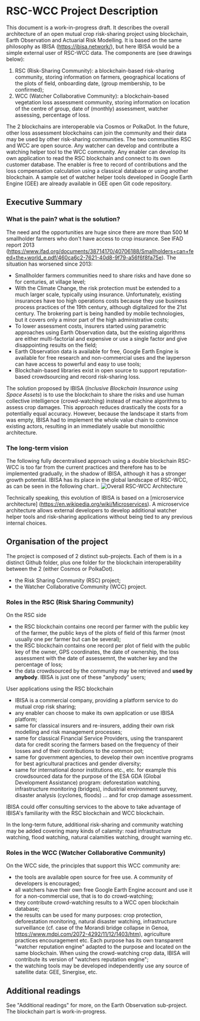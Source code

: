 # RSC-WCC Project Description
This document is a work-in-progress draft. It describes the overall architecture of an open mutual crop risk-sharing project using blockchain, Earth Observation and Actuarial Risk Modelling. It is based on the same philosophy as IBISA (https://ibisa.network/), but here IBISA would be a simple external user of RSC-WCC data. The components are (see drawings below):

1. RSC (Risk-Sharing Community): a blockchain-based risk-sharing community, storing information on farmers, geographical locations of  the plots of field, onboarding date, (group membership, to be confirmed);
2. WCC (Watcher Collaborative Community): a blockchain-based vegetation loss assessment community, storing information on location of the centre of group, date of (monthly) assessment, watcher assessing, percentage of loss.

The 2 blockchains are interoperable via Cosmos or PolkaDot. In the future, other loss assessment blockchains can join the community and their data may be used by other risk-sharing communities. The two communities RSC and WCC are open source. Any watcher can develop and contribute a watching helper tool to the WCC community. Any enabler can develop its own application to read the RSC blockchain and connect to its own customer database. The enabler is free to record of contributions and the loss compensation calculation using a classical database or using another blockchain. A sample set of watcher helper tools developed in Google Earth Engine (GEE) are already available in GEE open Git code repository.

## Executive Summary
### What is the pain? what is the solution?
The need and the opportunities are huge since there are more than 500 M smallholder farmers who don't have access to crop insurance. See IFAD report 2013 (https://www.ifad.org/documents/38714170/40706188/Smallholders+can+feed+the+world_e.pdf/460ca6c2-7621-40d8-9f79-a56f6f8fa75e). The situation has worsened since 2013:
* Smallholder farmers communities need to share risks and have done so for centuries, at village level;
* With the Climate Change, the risk protection must be extended to a much larger scale, typically using insurance. Unfortunately, existing insurances have too high operations costs because they use business process practices of the 19th century, although digitalized for the 21st century. The brokering part is being handled by mobile technologies, but it covers only a minor part of the high administrative costs;
* To lower assessment costs, insurers started using parametric approaches using Earth Observation data, but the existing algorithms are either multi-factorial and expensive or use a single factor and give disappointing results on the field;
* Earth Observation data is available for free, Google Earth Engine is available for free research and non-commercial uses and the layperson can have access to powerful and easy to use tools;
* Blockchain-based libraries exist in open source to support reputation-based crowdsourcing and record risk-sharing loss.

The solution proposed by IBISA (_Inclusive Blockchain Insurance using Space Assets_) is to use the blockchain to share the risks and use human collective intelligence (crowd-watching) instead of machine algorithms to assess crop damages. This approach reduces drastically the costs for a potentially equal accuracy. However, because the landscape it starts from was empty, IBISA had to implement the whole value chain to convince existing actors, resulting in an immediately usable but monolithic architecture. 
### The long-term vision
The following fully decentralised approach using a double blockchain RSC-WCC is too far from the current practices and therefore has to be implemented gradually, in the shadow of IBISA, although it has a stronger growth potential. IBISA has its place in the global landscape of RSC-WCC, as can be seen in the following chart.. ![Overall RSC-WCC Architecture](https://raw.githubusercontent.com/kvutien/Top-Level/master/common/images/20200717%20RSC-WCC%20Overall%20Architecture.png)

Technically speaking, this evolution of IBISA is based on a [microservice architecture] (https://en.wikipedia.org/wiki/Microservices). A microservice architecture allows external developers to develop additional watcher helper tools  and risk-sharing applications without being tied to any previous internal choices.

## Organisation of the project
The project is composed of 2 distinct sub-projects. Each of them is in a distinct Github folder, plus one folder for the blockchain interoperability between the 2 (either Cosmos or PolkaDot).
* the Risk Sharing Community (RSC) project;
* the Watcher Collaborative Community (WCC) project.

### Roles in the RSC (Risk Sharing Community)
On the RSC side
* the RSC blockchain contains one record per farmer with the public key of the farmer, the public keys of the plots of field of this farmer (most usually one per farmer but can be  several);
* the RSC blockchain contains one record per plot of field with the public key of the owner, GPS coordinates, the date of ownership, the loss assessment with the date of assessemnt, the watcher key and the percentage of loss;
* the data crowdsourced by the community may be retrieved and **used by anybody**. IBISA is just one of these "anybody" users;

User applications using  the RSC blockchain
* IBISA is a commercial company, providing a platform service to do mutual crop risk sharing;
* any enabler can choose to make its own application or use IBISA platform;
* same for classical insurers and re-insurers, adding their own risk modelling and risk management processes;
* same for classical  Financial Service Providers, using the transparent data for credit scoring the farmers based on the frequency of their losses and of their contributions to the common pot;
* same for government agencies, to develop their own incentive programs  for best agricultural practices and gender diversity;
* same for international donor institutions etc., etc. for example this crowdsourced data for the purpose of the ESA GDA (Global Development Assistance) program: deforestation watching, infrastructure monitoring (bridges), industrial environment survey, disaster analysis (cyclones, floods) … and for crop damage assessment.

IBISA could offer consulting services to the above to take advantage of IBISA's familiarity with the RSC blockchain and WCC blockchain.

In the long-term future, additional risk-sharing and community watching may be added covering many kinds of calamity: road infrastructure watching, flood watching, natural calamities watching, drought warning etc.

### Roles in the WCC (Watcher Collaborative Community)
On the WCC side, the principles that support this WCC community are:
* the tools are available open source for free use. A community of developers is encouraged;
* all watchers have their own free Google Earth Engine account and use it for a non-commercial use, that is to do crowd-watching;
* they contribute crowd-watching results to a WCC open blockchain database;
*	the results can be used for many purposes: crop protection, deforestation monitoring, natural disaster watching, infrastructure surveillance (cf. case of the Morandi bridge collapse in Genoa, https://www.mdpi.com/2072-4292/11/12/1403/htm), agriculture practices encouragement etc. Each purpose has its own transparent "watcher reputation engine" adapted to the purpose and located on the same blockchain. When using the crowd-watching crop data, IBISA will contribute its version of "watchers reputation engine";
* the watching tools may be developed independently use any source of satellite data: GEE, Sinergise, etc.

## Additional readings
See "Additional readings" for more, on the Earth Observation sub-project. The blockchain part is work-in-progress.

